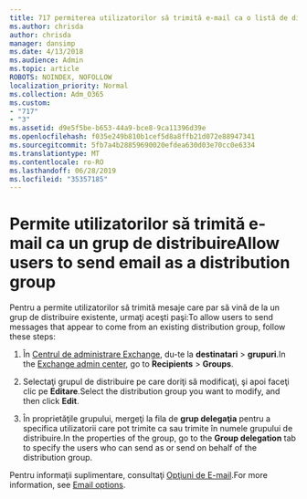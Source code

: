 ```yaml
---
title: 717 permiterea utilizatorilor să trimită e-mail ca o listă de distribuire
ms.author: chrisda
author: chrisda
manager: dansimp
ms.date: 4/13/2018
ms.audience: Admin
ms.topic: article
ROBOTS: NOINDEX, NOFOLLOW
localization_priority: Normal
ms.collection: Adm_O365
ms.custom:
- "717"
- "3"
ms.assetid: d9e5f5be-b653-44a9-bce8-9ca11396d39e
ms.openlocfilehash: f035e249b810b1cef5d8a8ffb21d072e88947341
ms.sourcegitcommit: 5fb7a4b28859690020efdea630d03e70cc0e6334
ms.translationtype: MT
ms.contentlocale: ro-RO
ms.lasthandoff: 06/28/2019
ms.locfileid: "35357185"
---
```

# <a name="allow-users-to-send-email-as-a-distribution-group"></a><span data-ttu-id="348ef-102">Permite utilizatorilor să trimită e-mail ca un grup de distribuire</span><span class="sxs-lookup"><span data-stu-id="348ef-102">Allow users to send email as a distribution group</span></span>

<span data-ttu-id="348ef-103">Pentru a permite utilizatorilor să trimită mesaje care par să vină de la un grup de distribuire existente, urmaţi aceşti paşi:</span><span class="sxs-lookup"><span data-stu-id="348ef-103">To allow users to send messages that appear to come from an existing distribution group, follow these steps:</span></span>

1. <span data-ttu-id="348ef-104">În [Centrul de administrare Exchange](https://outlook.office365.com/ecp/), du-te la **destinatari** \> **grupuri**.</span><span class="sxs-lookup"><span data-stu-id="348ef-104">In the [Exchange admin center](https://outlook.office365.com/ecp/), go to **Recipients** \> **Groups**.</span></span>

2. <span data-ttu-id="348ef-105">Selectaţi grupul de distribuire pe care doriţi să modificaţi, şi apoi faceţi clic pe **Editare**.</span><span class="sxs-lookup"><span data-stu-id="348ef-105">Select the distribution group you want to modify, and then click **Edit**.</span></span>

3. <span data-ttu-id="348ef-106">În proprietăţile grupului, mergeţi la fila de **grup delegaţia** pentru a specifica utilizatorii care pot trimite ca sau trimite în numele grupului de distribuire.</span><span class="sxs-lookup"><span data-stu-id="348ef-106">In the properties of the group, go to the **Group delegation** tab to specify the users who can send as or send on behalf of the distribution group.</span></span>

<span data-ttu-id="348ef-107">Pentru informaţii suplimentare, consultaţi [Opţiuni de E-mail](https://technet.microsoft.com/library/bb124513.aspx#groupdelegation).</span><span class="sxs-lookup"><span data-stu-id="348ef-107">For more information, see [Email options](https://technet.microsoft.com/library/bb124513.aspx#groupdelegation).</span></span>
